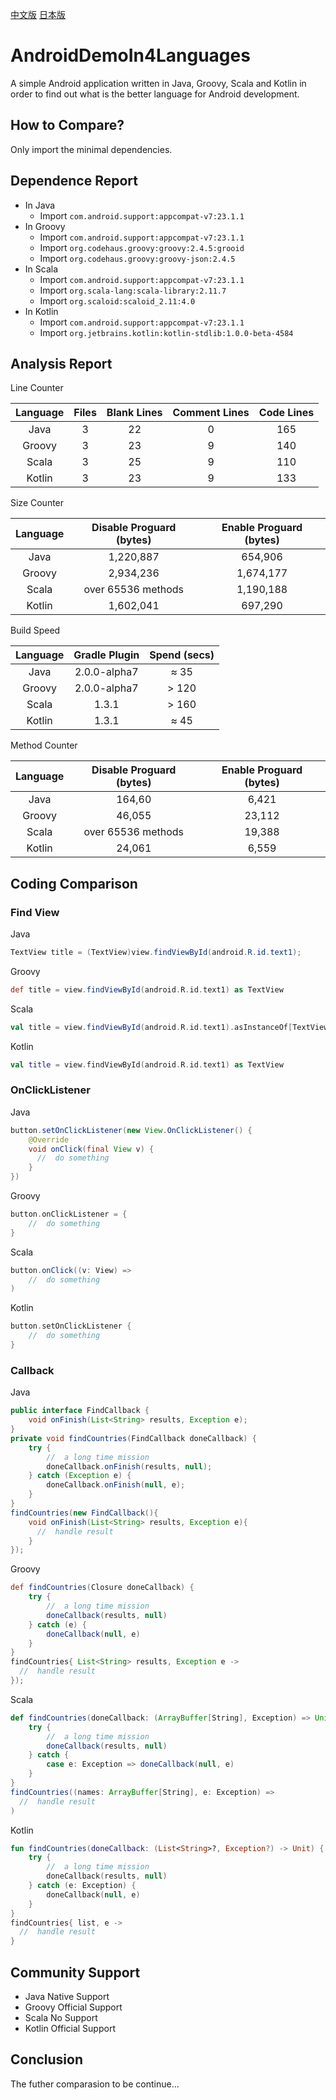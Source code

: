 [中文版](https://github.com/SidneyXu/AndroidDemoIn4Languages/blob/master/README_CN.md)
[日本版](https://github.com/SidneyXu/AndroidDemoIn4Languages/blob/master/README_JP.md)

# AndroidDemoIn4Languages

A simple Android application written in Java, Groovy, Scala and Kotlin in order to find out what is the better language for Android development.

## How to Compare?

Only import the minimal dependencies.

## Dependence Report

- In Java
  - Import `com.android.support:appcompat-v7:23.1.1`
- In Groovy
  - Import `com.android.support:appcompat-v7:23.1.1`
  - Import `org.codehaus.groovy:groovy:2.4.5:grooid`
  - Import `org.codehaus.groovy:groovy-json:2.4.5`
- In Scala
  - Import `com.android.support:appcompat-v7:23.1.1`
  - Import `org.scala-lang:scala-library:2.11.7`
  - Import `org.scaloid:scaloid_2.11:4.0`
- In Kotlin
  - Import `com.android.support:appcompat-v7:23.1.1`
  - Import `org.jetbrains.kotlin:kotlin-stdlib:1.0.0-beta-4584`

## Analysis Report

Line Counter

| Language | Files | Blank Lines | Comment Lines | Code Lines |
|:--------:|:--------:|:--------:|:--------:|:--------:|
| Java       |  3     |  22    |  0    |  165    |
| Groovy       |  3    |  23     |  9     |  140     |
| Scala       |  3     |  25    |  9     |  110     |
| Kotlin       |  3    |  23    |  9     |  133    |

Size Counter

| Language | Disable Proguard (bytes) | Enable Proguard (bytes) |
|:--------:|:--------:|:--------:|
| Java       |  1,220,887      | 654,906
| Groovy       |  2,934,236      | 1,674,177
| Scala       |  over 65536 methods      | 1,190,188
| Kotlin       |   1,602,041     | 697,290

Build Speed

| Language | Gradle Plugin | Spend (secs) |
|:--------:|:--------:|:--------:|
| Java       |  2.0.0-alpha7      | ≈ 35
| Groovy       |  2.0.0-alpha7      | > 120
| Scala       |  1.3.1      | > 160
| Kotlin       |   1.3.1     | ≈ 45

Method Counter

| Language |Disable Proguard (bytes) | Enable Proguard (bytes) |
|:--------:|:--------:|:--------:|
| Java       |  164,60 | 6,421
| Groovy       |  46,055 | 23,112
| Scala       |  over 65536 methods | 19,388
| Kotlin       |   24,061 |  6,559

## Coding Comparison

### Find View

Java

```java
TextView title = (TextView)view.findViewById(android.R.id.text1);
```

Groovy

```groovy
def title = view.findViewById(android.R.id.text1) as TextView
```

Scala

```scala
val title = view.findViewById(android.R.id.text1).asInstanceOf[TextView]
```

Kotlin

```kotlin
val title = view.findViewById(android.R.id.text1) as TextView
```

### OnClickListener

Java

```java
button.setOnClickListener(new View.OnClickListener() {
    @Override
    void onClick(final View v) {
      //  do something
    }
})
```

Groovy

```groovy
button.onClickListener = {
    //  do something
}
```

Scala

```scala
button.onClick((v: View) =>
    //  do something
)
```

Kotlin

```kotlin
button.setOnClickListener {
    //  do something
}
```

### Callback

Java

```java
public interface FindCallback {
    void onFinish(List<String> results, Exception e);
}
private void findCountries(FindCallback doneCallback) {
    try {
        //  a long time mission
        doneCallback.onFinish(results, null);
    } catch (Exception e) {
        doneCallback.onFinish(null, e);
    }
}
findCountries(new FindCallback(){
    void onFinish(List<String> results, Exception e){
      //  handle result
    }
});
```

Groovy

```groovy
def findCountries(Closure doneCallback) {
    try {
        //  a long time mission
        doneCallback(results, null)
    } catch (e) {
        doneCallback(null, e)
    }
}
findCountries{ List<String> results, Exception e ->
  //  handle result
});
```

Scala

```scala
def findCountries(doneCallback: (ArrayBuffer[String], Exception) => Unit):Unit = {
    try {
        //  a long time mission
        doneCallback(results, null)
    } catch {
        case e: Exception => doneCallback(null, e)
    }
}
findCountries((names: ArrayBuffer[String], e: Exception) =>
  //  handle result
)
```

Kotlin

```kotlin
fun findCountries(doneCallback: (List<String>?, Exception?) -> Unit) {
    try {
        //  a long time mission
        doneCallback(results, null)
    } catch (e: Exception) {
        doneCallback(null, e)
    }
}
findCountries{ list, e ->
  //  handle result
}
```

## Community Support

- Java Native Support
- Groovy Official Support
- Scala No Support
- Kotlin Official Support

## Conclusion

The futher comparasion to be continue...

